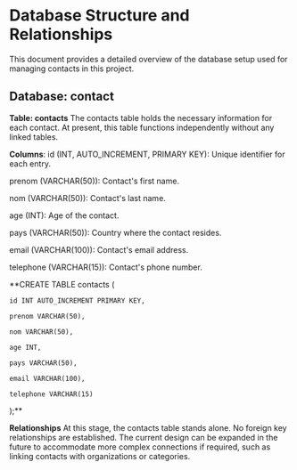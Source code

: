 # Database Structure and Relationships
This document provides a detailed overview of the database setup used for managing contacts in this project.

## Database: contact
**Table: contacts**
The contacts table holds the necessary information for each contact. At present, this table functions independently without any linked tables.

**Columns**:
id (INT, AUTO_INCREMENT, PRIMARY KEY): Unique identifier for each entry.

prenom (VARCHAR(50)): Contact's first name.

nom (VARCHAR(50)): Contact's last name.

age (INT): Age of the contact.

pays (VARCHAR(50)): Country where the contact resides.

email (VARCHAR(100)): Contact's email address.

telephone (VARCHAR(15)): Contact's phone number.

**CREATE TABLE contacts (

    id INT AUTO_INCREMENT PRIMARY KEY,
    
    prenom VARCHAR(50),
    
    nom VARCHAR(50),
    
    age INT,
    
    pays VARCHAR(50),
    
    email VARCHAR(100),
    
    telephone VARCHAR(15)
    
);**

**Relationships**
At this stage, the contacts table stands alone. No foreign key relationships are established. The current design can be expanded in the future to accommodate more complex connections if required, such as linking contacts with organizations or categories.

